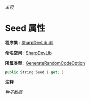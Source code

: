 ###### [主页](./Index.md "主页")

# Seed 属性

**程序集** : [SharpDevLib.dll](./SharpDevLib.assembly.md "SharpDevLib.dll")

**命名空间** : [SharpDevLib](./SharpDevLib.namespace.md "SharpDevLib")

**所属类型** : [GenerateRandomCodeOption](./SharpDevLib.GenerateRandomCodeOption.md "GenerateRandomCodeOption")

``` csharp
public String Seed { get; }
```

**注释**

*种子数据*



